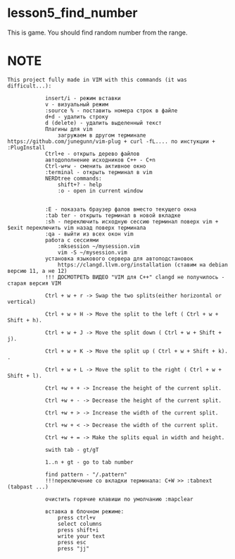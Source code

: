 # lesson5_find_number
This is game. You should find random number from the range.

# NOTE
	This project fully made in VIM with this commands (it was difficult...):
	        
	            insert/i - режим вставки
	            v - визуальный режим
	            :source % - поставить номера строк в файле
	            d+d - удалить строку
	            d (delete) - удалить выделенный текст
	            Плагины для vim
	                загружаем в другом терминале https://github.com/junegunn/vim-plug + curl -fL.... по инстукции + :PlugInstall
	            Ctrl+e - открыть дерево файлов
	            автодополнение исходников С++ - C+n
	            Ctrl-w+w - сменить активное окно
	            :terminal - открыть терминал в vim
	            NERDtree commands:
	                shift+? - help
	                :o - open in current window
	                
	                
	            :E - показать браузер фалов вместо текущего окна
	            :tab ter - открыть терминал в новой вкладке
	            :sh - переключить исходную сессию терминал поверх vim + $exit переключить vim назад поверх терминала
	            :qa - выйти из всех окон vim
	            работа с сессиями
	                :mksession ~/mysession.vim
	                vim -S ~/mysession.vim
	            установка языкового сервера для автоподстановок
	                https://clangd.llvm.org/installation (ставим на debian версию 11, а не 12)
	            !!! ДОСМОТРЕТЬ ВИДЕО "VIM для C++" clangd не получилось - старая версия VIM
	            
	            Ctrl + w + r -> Swap the two splits(either horizontal or vertical)
	
	            Ctrl + w + H -> Move the split to the left ( Ctrl + w + Shift + h).
	            
	            Ctrl + w + J -> Move the split down ( Ctrl + w + Shift + j).
	            
	            Ctrl + w + K -> Move the split up ( Ctrl + w + Shift + k). .
	            
	            Ctrl + w + L -> Move the split to the right ( Ctrl + w + Shift + l).
	            
	            Ctrl +w + + -> Increase the height of the current split.
	
	            Ctrl +w + - -> Decrease the height of the current split.
	            
	            Ctrl +w + > -> Increase the width of the current split.
	            
	            Ctrl +w + < -> Decrease the width of the current split.
	            
	            Ctrl +w + = -> Make the splits equal in width and height.
				
				swith tab - gt/gT
	            
	            1..n + gt - go to tab number
	
				find pattern - "/.pattern"
	            !!!переключение со вкладки терминала: C+W >> :tabnext (tabpast ...)
	            
	            очистить горячие клавиши по умолчанию :mapclear
	
				вставка в блочном режиме:
					press ctrl+v
					select columns
					press shift+i
					write your text
					press esc
					press "jj"				
	
